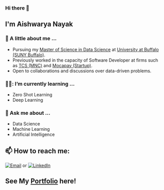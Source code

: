 ### Hi there 👋

## I'm Aishwarya Nayak

### :woman: A little about me ...

- Pursuing my [Master of Science in Data Science](https://catalogs.buffalo.edu/preview_program.php?catoid=2&poid=451&returnto=68) at [University at Buffalo (SUNY Buffalo)](https://www.buffalo.edu/).
- Previously worked in the capacity of Software Developer at firms such as [TCS (MNC)](https://www.tcs.com/) and [Mocapay (Startup)](https://mocapay.com/).
- Open to collaborations and discussions over data-driven problems.

### 👩‍🔬: I’m currently learning ...
- Zero Shot Learning
- Deep Learning

### :speech_balloon: Ask me about ...
- Data Science
- Machine Learning
- Artificial Intelligence

## 📫 How to reach me:
[![Email](https://img.shields.io/badge/Email-nayakaishwarya12@yahoo.in-blue)](mailto:nayakaishwarya12@yahoo.in)
or [![LinkedIn](https://img.shields.io/badge/LinkedIn-profile-blue)](https://www.linkedin.com/in/aishwarya-nayak-/)

## See My [Portfolio](anayak.pythonanywhere.com/) here!
